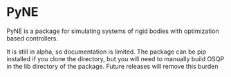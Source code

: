 # PyNE

PyNE is a package for simulating systems of rigid bodies with optimization based controllers.

It is still in alpha, so documentation is limited. The package can be pip installed if you clone the directory, but you will need to manually build OSQP in the lib directory of the package. Future releases will remove this burden

